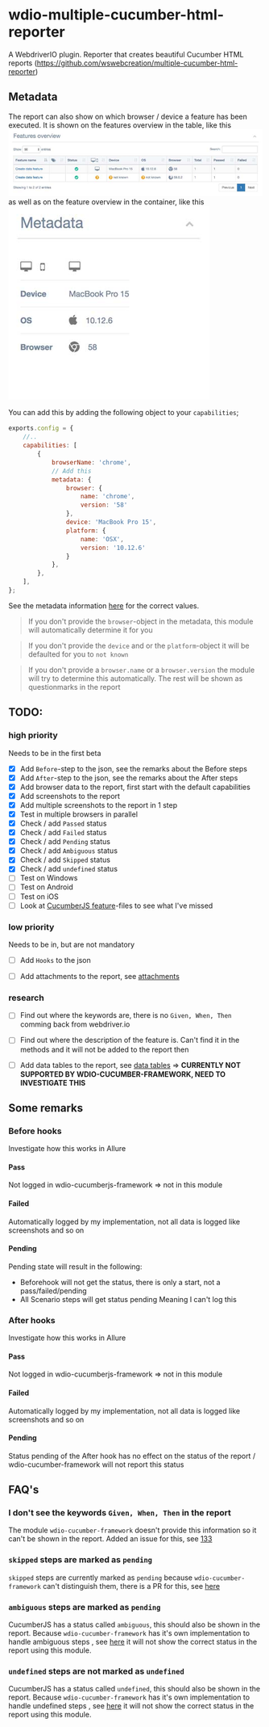 # wdio-multiple-cucumber-html-reporter
A WebdriverIO plugin. Reporter that creates beautiful Cucumber HTML reports (https://github.com/wswebcreation/multiple-cucumber-html-reporter)

## Metadata
The report can also show on which browser / device a feature has been executed. It is shown on the features overview in the table, like this
![Snapshot - Features overview](./assets/features-overview.jpg) 
as well as on the feature overview in the container, like this
![Snapshot - Features overview](./assets/feature-overview.jpg) 

You can add this by adding the following object to your `capabilities`;

```js
exports.config = {
    //..
    capabilities: [
        {
            browserName: 'chrome',
            // Add this
            metadata: {
                browser: {
                    name: 'chrome',
                    version: '58'
                },
                device: 'MacBook Pro 15',
                platform: {
                    name: 'OSX',
                    version: '10.12.6'
                }
            },
        },
    ],
};
```

See the metadata information [here](https://github.com/wswebcreation/multiple-cucumber-html-reporter#metadatabrowsername) for the correct values.

> If you don't provide the `browser`-object in the metadata, this module will automatically determine it for you

> If you don't provide the `device` and or the `platform`-object it will be defaulted for you to `not known` 

> If you don't provide a `browser.name` or a `browser.version` the module will try to determine this automatically. The rest will be shown as questionmarks in the report


## TODO:
### high priority
Needs to be in the first beta
- [x] Add `Before`-step to the json, see the remarks about the Before steps
- [x] Add `After`-step to the json, see the remarks about the After steps
- [x] Add browser data to the report, first start with the default capabilities
- [x] Add screenshots to the report
- [x] Add multiple screenshots to the report in 1 step
- [x] Test in multiple browsers in parallel
- [x] Check / add `Passed` status
- [x] Check / add `Failed` status
- [x] Check / add `Pending` status
- [x] Check / add `Ambiguous` status
- [x] Check / add `Skipped` status
- [x] Check / add `undefined` status
- [ ] Test on Windows
- [ ] Test on Android
- [ ] Test on iOS
- [ ] Look at [CucumberJS feature](https://github.com/cucumber/cucumber-js/tree/master/features)-files to see what I've missed 

### low priority
Needs to be in, but are not mandatory
- [ ] Add `Hooks` to the json
- [ ] Add attachments to the report, see [attachments](https://github.com/cucumber/cucumber-js/blob/master/docs/support_files/attachments.md)


### research
- [ ] Find out where the keywords are, there is no `Given, When, Then` comming back from webdriver.io
- [ ] Find out where the description of the feature is. Can't find it in the methods and it will not be added to the report then 
- [ ] Add data tables to the report, see [data tables](https://github.com/cucumber/cucumber-js/blob/master/features/data_tables.feature) => **CURRENTLY NOT SUPPORTED BY WDIO-CUCUMBER-FRAMEWORK, NEED TO INVESTIGATE THIS**


## Some remarks
### Before hooks
Investigate how this works in Allure
#### Pass
Not logged in wdio-cucumberjs-framework => not in this module

#### Failed
Automatically logged by my implementation, not all data is logged like screenshots and so on

#### Pending
Pending state will result in the following:
- Beforehook will not get the status, there is only a start, not a pass/failed/pending
- All Scenario steps will get status pending
Meaning I can't log this

### After hooks
Investigate how this works in Allure
#### Pass
Not logged in wdio-cucumberjs-framework => not in this module
#### Failed
Automatically logged by my implementation, not all data is logged like screenshots and so on

#### Pending
Status pending of the After hook has no effect on the status of the report / wdio-cucumber-framework will not report this status

## FAQ's

### I don't see the keywords `Given, When, Then` in the report
The module `wdio-cucumber-framework` doesn't provide this information so it can't be shown in the report.
Added an issue for this, see [133](https://github.com/webdriverio/wdio-cucumber-framework/issues/133)

### `skipped` steps are marked as `pending`
`skipped` steps are currently marked as `pending` because `wdio-cucumber-framework` can't distinguish them, there is a PR for this, see [here](https://github.com/webdriverio/wdio-cucumber-framework/pull/34)

### `ambiguous` steps are marked as `pending`
CucumberJS has a status called `ambiguous`, this should also be shown in the report.
Because `wdio-cucumber-framework` has it's own implementation to handle ambiguous steps , see [here](https://github.com/webdriverio/wdio-cucumber-framework#failambiguousdefinitions)
it will not show the correct status in the report using this module.

### `undefined` steps are not marked as `undefined`
CucumberJS has a status called `undefined`, this should also be shown in the report.
Because `wdio-cucumber-framework` has it's own implementation to handle undefined steps , see [here](https://github.com/webdriverio/wdio-cucumber-framework#ignoreundefineddefinitions)
it will not show the correct status in the report using this module.
